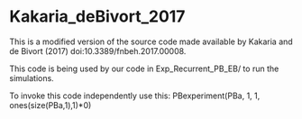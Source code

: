 # Kakaria_deBivort_2017

This is a modified version of the source code made available by Kakaria and de Bivort (2017) doi:10.3389/fnbeh.2017.00008. 

This code is being used by our code in Exp_Recurrent_PB_EB/ to run the simulations.

To invoke this code independently use this:
PBexperiment(PBa, 1, 1, ones(size(PBa,1),1)*0)


